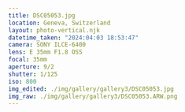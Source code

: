 ```yaml
---
title: DSC05053.jpg
location: Geneva, Switzerland
layout: photo-vertical.njk
datetime_taken: "2024:04:03 18:53:47"
camera: SONY ILCE-6400
lens: E 35mm F1.8 OSS
focal: 35mm
aperture: 9/2
shutter: 1/125
iso: 800
img_edited: ./img/gallery/gallery3/DSC05053.jpg
img_raw: ./img/gallery/gallery3/DSC05053.ARW.png
---
```

